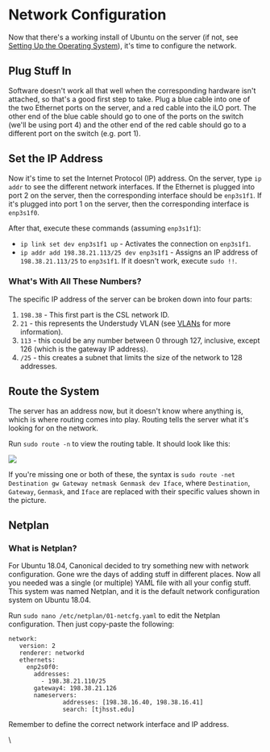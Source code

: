 # Network Configuration

Now that there's a working install of Ubuntu on the server (if not, see [Setting Up the Operating System](setting-up-the-operating-system.md)), it's time to configure the network.

## Plug Stuff In

Software doesn't work all that well when the corresponding hardware isn't attached, so that's a good first step to take. Plug a blue cable into one of the two Ethernet ports on the server, and a red cable into the iLO port. The other end of the blue cable should go to one of the ports on the switch (we'll be using port 4) and the other end of the red cable should go to a different port on the switch (e.g. port 1).

## Set the IP Address

Now it's time to set the Internet Protocol (IP) address. On the server, type `ip addr` to see the different network interfaces. If the Ethernet is plugged into port 2 on the server, then the corresponding interface should be `enp3s1f1`. If it's plugged into port 1 on the server, then the corresponding interface is `enp3s1f0`.&#x20;

After that, execute these commands (assuming `enp3s1f1`):

* `ip link set dev enp3s1f1 up` - Activates the connection on `enp3s1f1`.
* `ip addr add 198.38.21.113/25 dev enp3s1f1` - Assigns an IP address of `198.38.21.113/25` to `enp3s1f1`. If it doesn't work, execute `sudo !!`.

### What's With All These Numbers?

The specific IP address of the server can be broken down into four parts:

1. `198.38` - This first part is the CSL network ID.
2. `21` - this represents the Understudy VLAN (see [VLANs](../../vlans.md) for more information).
3. `113` - this could be any number between 0 through 127, inclusive, except 126 (which is the gateway IP address).
4. `/25` - this creates a subnet that limits the size of the network to 128 addresses.

## Route the System

The server has an address now, but it doesn't know where anything is, which is where routing comes into play. Routing tells the server what it's looking for on the network.

Run `sudo route -n` to view the routing table. It should look like this:

![](../../../.gitbook/assets/annotation-2019-04-29-122948.jpg)

If you're missing one or both of these, the syntax is `sudo route -net Destination gw Gateway netmask Genmask dev Iface`, where `Destination`, `Gateway`, `Genmask`, and `Iface` are replaced with their specific values shown in the picture.&#x20;

## Netplan

### What is Netplan?

For Ubuntu 18.04, Canonical decided to try something new with network configuration. Gone wre the days of adding stuff in different places. Now all you needed was a single (or multiple) YAML file with all your config stuff. This system was named Netplan, and it is the default network configuration system on Ubuntu 18.04.

Run `sudo nano /etc/netplan/01-netcfg.yaml` to edit the Netplan configuration. Then just copy-paste the following:

```
network:
   version: 2
   renderer: networkd
   ethernets:
     enp2s0f0:
       addresses:
         - 198.38.21.110/25
       gateway4: 198.38.21.126
       nameservers:
               addresses: [198.38.16.40, 198.38.16.41]
               search: [tjhsst.edu]
```

Remember to define the correct network interface and IP address.

\




